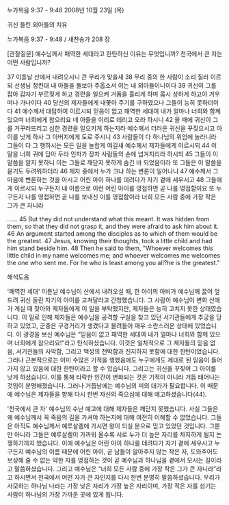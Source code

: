 누가복음 9:37 - 9:48 
2008년 10월 23일 (목)

귀신 들린 외아들의 치유



누가복음 9:37 - 9:48 / 새찬송가 208 장


[관찰질문]
예수님께서 패역한 세대라고 한탄하신 이유는 무엇입니까? 
천국에서 큰 자는 어떤 사람입니까? 

37 이튿날 산에서 내려오시니 큰 무리가 맞을새 
38 무리 중의 한 사람이 소리 질러 이르되 선생님 청컨대 내 아들을 돌보아 주옵소서 이는 내 외아들이니이다 
39 귀신이 그를 잡아 갑자기 부르짖게 하고 경련을 일으켜 거품을 흘리게 하며 몹시 상하게 하고야 겨우 떠나 가나이다 
40 당신의 제자들에게 내쫓아 주기를 구하였으나 그들이 능히 못하더이다 
41 예수께서 대답하여 이르시되 믿음이 없고 패역한 세대여 내가 얼마나 너희와 함께 있으며 너희에게 참으리요 네 아들을 이리로 데리고 오라 하시니 
42 올 때에 귀신이 그를 거꾸러뜨리고 심한 경련을 일으키게 하는지라 예수께서 더러운 귀신을 꾸짖으시고 아이를 낫게 하사 그 아버지에게 도로 주시니 
43 사람들이 다 하나님의 위엄에 놀라니라 그들이 다 그 행하시는 모든 일을 놀랍게 여길새 예수께서 제자들에게 이르시되 
44 이 말을 너희 귀에 담아 두라 인자가 장차 사람들의 손에 넘겨지리라 하시되 
45 그들이 이 말씀을 알지 못하니 이는 그들로 깨닫지 못하게 숨긴 바 되었음이라 또 그들은 이 말씀을 묻기도 두려워하더라 
46 제자 중에서 누가 크냐 하는 변론이 일어나니 
47 예수께서 그 마음에 변론하는 것을 아시고 어린 아이 하나를 데려다가 자기 곁에 세우시고 
48 그들에게 이르시되 누구든지 내 이름으로 이런 어린 아이를 영접하면 곧 나를 영접함이요 또 누구든지 나를 영접하면 곧 나를 보내신 이를 영접함이라 너희 모든 사람 중에 가장 작은 그가 큰 자니라 

......
45 But they did not understand what this meant. It was hidden from them, so that they did not grasp it, and they were afraid to ask him about it. 
46 An argument started among the disciples as to which of them would be the greatest. 
47 Jesus, knowing their thoughts, took a little child and had him stand beside him. 
48 Then he said to them, "Whoever welcomes this little child in my name welcomes me; and whoever welcomes me welcomes the one who sent me. For he who is least among you all?he is the greatest."

해석도움





'패역한 세대'
 이튿날 예수님이 산에서 내려오실 때, 한 아이의 아비가 예수님께 꿇어 엎드려 귀신 들린 자기의 아이를 고쳐달라고 간청했습니다. 그 사람이 예수님이 변화 산에 가 계실 때 찾아와 제자들에게 이 일을 부탁했지만, 제자들은 능히 고치지 못한 상태였습니다. 이 일로 인해 제자들은 예수님을 공격할 구실을 찾고 있던 서기관들에게 추궁을 당하고 있었고, 군중은 구경거리가 생겼다고 몰려들어 매우 소란스러운 상태에 있었습니다. 이 광경을 보신 예수님은 “믿음이 없고 패역한 세대여 내가 얼마나 너희와 함께 있으며 너희에게 참으리요!”라고 탄식하셨습니다. 이것은 일차적으로 그 제자들의 믿음 없음, 서기관들의 사악함, 그리고 백성의 천박함과 진지하지 못함에 대한 한탄이었습니다. 그러나 근본적으로는 이미 수많은 기적을 행했음에도 누구에게도 제대로 된 믿음이 들어가지 않고 있음에 대한 한탄이라고 할 수 있습니다. 그리고는 귀신을 꾸짖어 그 아이를 낫게 하셨습니다. 이를 통해 타락한 인간이 변화되는 것은 기적이 아니라 거듭 태어나는 것임이 분명해졌습니다. 그러나 거듭남에는 예수님의 피의 대가가 필요합니다. 이 때문에 예수님은 제자들을 향해 다시 한번 자신의 죽으심에 대해 예고하셨습니다(44).       

'천국에서 큰 자'
 예수님의 수난 예고에 대해 제자들은 깨닫지 못했습니다. 사실 그들은 왜 예수님께서 꼭 죽음의 길을 가셔야 하는지에 대해 여전히 이해할 수 없었습니다. 그들은 아직도 예수님께서 예루살렘에 가시면 왕이 되실 분으로 믿고 있었던 것입니다. 그뿐만 아니라 그들은 예루살렘이 가까워 올수록 서로 누가 더 높은 자리를 차지하게 될지 논쟁하기까지 했습니다. 이에 예수님은 어린 아이 하나를 데려다가 자기 곁에 세우시고 누구든지 예수님의 이름 때문에 어린 아이, 곧 남들이 알아주지 않는 작은 자, 도와주어도 보상해 줄 수 없는 약한 자를 영접하는 것이 곧 예수님과 하나님을 곁에서 모시는 길이라고 말씀하셨습니다. 그리고 예수님은 “너희 모든 사람 중에 가장 작은 그가 큰 자니라”라고 하시면서 천국에서 어떤 자가 큰 자인지를 다시 한번 분명히 말씀하셨습니다. 우리가 사모하는 하나님 나라는 가장 낮은 자리가 가장 높은 자리이며, 가장 작은 자를 섬기는 사람이 하나님의 가장 가까운 곳에 있게 됩니다.